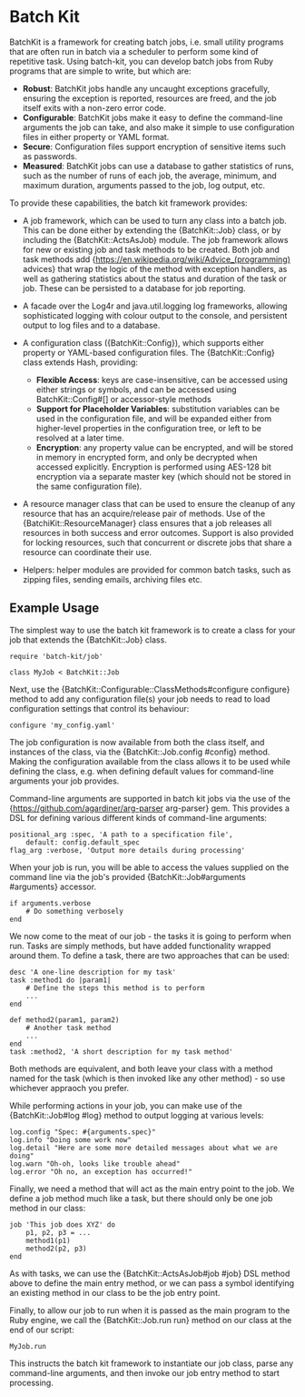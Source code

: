 # Batch Kit

BatchKit is a framework for creating batch jobs, i.e. small utility programs
that are often run in batch via a scheduler to perform some kind of repetitive
task. Using batch-kit, you can develop batch jobs from Ruby programs that are
simple to write, but which are:

- __Robust__: BatchKit jobs handle any uncaught exceptions gracefully, ensuring
  the exception is reported, resources are freed, and the job itself exits with
  a non-zero error code.
- __Configurable__: BatchKit jobs make it easy to define the command-line
  arguments the job can take, and also make it simple to use configuration files
  in either property or YAML format.
- __Secure__: Configuration files support encryption of sensitive items such as
  passwords.
- __Measured__: BatchKit jobs can use a database to gather statistics of runs,
  such as the number of runs of each job, the average, minimum, and maximum
  duration, arguments passed to the job, log output, etc.

To provide these capabilities, the batch kit framework provides:

- A job framework, which can be used to turn any class into a batch job. This
  can be done either by extending the {BatchKit::Job} class, or by including the
  {BatchKit::ActsAsJob} module. The job framework allows for new or existing job
  and task methods to be created. Both job and task methods add 
  {https://en.wikipedia.org/wiki/Advice_(programming) advices} that wrap
  the logic of the method with exception handlers, as well as gathering
  statistics about the status and duration of the task or job. These can be
  persisted to a database for job reporting.

- A facade over the Log4r and java.util.logging log frameworks, allowing
  sophisticated logging with colour output to the console, and persistent
  output to log files and to a database.

- A configuration class ({BatchKit::Config}), which supports either property or
  YAML-based configuration files. The {BatchKit::Config} class extends Hash,
  providing:

    + __Flexible Access__: keys are case-insensitive, can be accessed using
      either strings or symbols, and can be accessed using BatchKit::Config#[]
      or accessor-style methods
    + __Support for Placeholder Variables__: substitution variables can be used
      in the configuration file, and will be expanded either from higher-level
      properties in the configuration tree, or left to be resolved at a later
      time.
    + __Encryption__: any property value can be encrypted, and will be stored in
      memory in encrypted form, and only be decrypted when accessed explicitly.
      Encryption is performed using AES-128 bit encryption via a separate
      master key (which should not be stored in the same configuration file).

- A resource manager class that can be used to ensure the cleanup of any
  resource that has an acquire/release pair of methods. Use of the
  {BatchiKit::ResourceManager} class ensures that a job releases all resources 
  in both success and error outcomes. Support is also provided for locking
  resources, such that concurrent or discrete jobs that share a resource can
  coordinate their use.

- Helpers: helper modules are provided for common batch tasks, such as zipping
  files, sending emails, archiving files etc.

## Example Usage

The simplest way to use the batch kit framework is to create a class for your job
that extends the {BatchKit::Job} class.

```
require 'batch-kit/job'

class MyJob < BatchKit::Job
```

Next, use the {BatchKit::Configurable::ClassMethods#configure configure} method
to add any configuration file(s) your job needs to read to load configuration
settings that control its behaviour:

```
configure 'my_config.yaml'
```

The job configuration is now available from both the class itself, and instances
of the class, via the {BatchKit::Job.config #config} method. Making the
configuration available from the class allows it to be used while defining the
class, e.g. when defining default values for command-line arguments your job
provides.

Command-line arguments are supported in batch kit jobs via the use of the
{https://github.com/agardiner/arg-parser arg-parser} gem. This provides a
DSL for defining various different kinds of command-line arguments:

```
positional_arg :spec, 'A path to a specification file',
    default: config.default_spec
flag_arg :verbose, 'Output more details during processing'
```

When your job is run, you will be able to access the values supplied on the
command line via the job's provided {BatchKit::Job#arguments #arguments}
accessor.

```
if arguments.verbose
    # Do something verbosely
end
```

We now come to the meat of our job - the tasks it is going to perform when
run. Tasks are simply methods, but have added functionality wrapped around
them. To define a task, there are two approaches that can be used:

```
desc 'A one-line description for my task'
task :method1 do |param1|
    # Define the steps this method is to perform
    ...
end

def method2(param1, param2)
    # Another task method
    ...
end
task :method2, 'A short description for my task method'
```

Both methods are equivalent, and both leave your class with a method named
for the task (which is then invoked like any other method) - so use
whichever appraoch you prefer.

While performing actions in your job, you can make use of the
{BatchKit::Job#log #log} method to output logging at various levels:

```
log.config "Spec: #{arguments.spec}"
log.info "Doing some work now"
log.detail "Here are some more detailed messages about what we are doing"
log.warn "Oh-oh, looks like trouble ahead"
log.error "Oh no, an exception has occurred!"
```

Finally, we need a method that will act as the main entry point to the job. We
define a job method much like a task, but there should only be one job method
in our class:

```
job 'This job does XYZ' do
    p1, p2, p3 = ...
    method1(p1)
    method2(p2, p3)
end
```

As with tasks, we can use the {BatchKit::ActsAsJob#job #job} DSL method above to
define the main entry method, or we can pass a symbol identifying an existing
method in our class to be the job entry point.

Finally, to allow our job to run when it is passed as the main program to the
Ruby engine, we call the {BatchKit::Job.run run} method on our class at the end
of our script:

```
MyJob.run
```

This instructs the batch kit framework to instantiate our job class, parse any
command-line arguments, and then invoke our job entry method to start processing.

